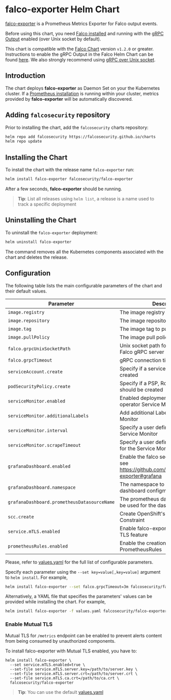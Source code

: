 # falco-exporter Helm Chart

[falco-exporter](https://github.com/falcosecurity/falco-exporter) is a Prometheus Metrics Exporter for Falco output events.

Before using this chart, you need [Falco installed](https://falco.org/docs/installation/) and running with the [gRPC Output](https://falco.org/docs/grpc/) enabled (over Unix socket by default).

This chart is compatible with the [Falco Chart](https://github.com/falcosecurity/charts/tree/master/falco) version `v1.2.0` or greater. Instructions to enable the gRPC Output in the Falco Helm Chart can be found [here](https://github.com/falcosecurity/charts/tree/master/falco#enabling-grpc). We also strongly recommend using [gRPC over Unix socket](https://github.com/falcosecurity/charts/tree/master/falco#grpc-over-unix-socket-default).

## Introduction

The chart deploys **falco-exporter** as Daemon Set on your the Kubernetes cluster. If a [Prometheus installation](https://github.com/helm/charts/tree/master/stable/prometheus) is running within your cluster, metrics provided by **falco-exporter** will be automatically discovered.

## Adding `falcosecurity` repository

Prior to installing the chart, add the `falcosecurity` charts repository:

```bash
helm repo add falcosecurity https://falcosecurity.github.io/charts
helm repo update
```

## Installing the Chart

To install the chart with the release name `falco-exporter` run:

```bash
helm install falco-exporter falcosecurity/falco-exporter
```

After a few seconds, **falco-exporter** should be running.

> **Tip**: List all releases using `helm list`, a release is a name used to track a specific deployment

## Uninstalling the Chart

To uninstall the `falco-exporter` deployment:

```bash
helm uninstall falco-exporter
```

The command removes all the Kubernetes components associated with the chart and deletes the release.

## Configuration

The following table lists the main configurable parameters of the chart and their default values.

| Parameter                                        | Description                                                                                      | Default                            |
| ------------------------------------------------ | ------------------------------------------------------------------------------------------------ | ---------------------------------- |
| `image.registry`                                 | The image registry to pull from                                                                  | `docker.io`                        |
| `image.repository`                               | The image repository to pull from                                                                | `falcosecurity/falco-exporter`     |
| `image.tag`                                      | The image tag to pull                                                                            | `0.6.0`                            |
| `image.pullPolicy`                               | The image pull policy                                                                            | `IfNotPresent`                     |
| `falco.grpcUnixSocketPath`                       | Unix socket path for connecting to a Falco gRPC server                                           | `unix:///var/run/falco/falco.sock` |
| `falco.grpcTimeout`                              | gRPC connection timeout                                                                          | `2m`                               |
| `serviceAccount.create`                          | Specify if a service account should be created                                                   | `true`                             |
| `podSecurityPolicy.create`                       | Specify if a PSP, Role & RoleBinding should be created                                           | `false`                            |
| `serviceMonitor.enabled`                         | Enabled deployment of a Prometheus operator Service Monitor                                      | `false`                            |
| `serviceMonitor.additionalLabels`                | Add additional Labels to the Service Monitor                                                     | `{}`                               |
| `serviceMonitor.interval`                        | Specify a user defined interval for the Service Monitor                                          | `""`                               |
| `serviceMonitor.scrapeTimeout`                   | Specify a user defined scrape timeout for the Service Monitor                                    | `""`                               |
| `grafanaDashboard.enabled`                       | Enable the falco security dashboard, see https://github.com/falcosecurity/falco-exporter#grafana | `false`                            |
| `grafanaDashboard.namespace`                     | The namespace to deploy the dashboard configmap in                                               | `default`                          |
| `grafanaDashboard.prometheusDatasourceName`      | The prometheus datasource name to be used for the dashboard                                      | `Prometheus`                       |
| `scc.create`                                     | Create OpenShift's Security Context Constraint                                                   | `true`                             |
| `service.mTLS.enabled`                           | Enable falco-exporter server Mutual TLS feature                                                  | `false`                            |
| `prometheusRules.enabled`                        | Enable the creation of falco-exporter PrometheusRules                                            | `false`                            |

Please, refer to [values.yaml](./values.yaml) for the full list of configurable parameters.

Specify each parameter using the `--set key=value[,key=value]` argument to `helm install`. For example,

```bash
helm install falco-exporter --set falco.grpcTimeout=3m falcosecurity/falco-exporter
```

Alternatively, a YAML file that specifies the parameters' values can be provided while installing the chart. For example,

```bash
helm install falco-exporter -f values.yaml falcosecurity/falco-exporter
```

### Enable Mutual TLS

Mutual TLS for `/metrics` endpoint can be enabled to prevent alerts content from being consumed by unauthorized components.

To install falco-exporter with Mutual TLS enabled, you have to:

```shell
helm install falco-exporter \
  --set service.mTLS.enabled=true \
  --set-file service.mTLS.server.key=/path/to/server.key \
  --set-file service.mTLS.server.crt=/path/to/server.crt \
  --set-file service.mTLS.ca.crt=/path/to/ca.crt \
  falcosecurity/falco-exporter
```

> **Tip**: You can use the default [values.yaml](values.yaml)
